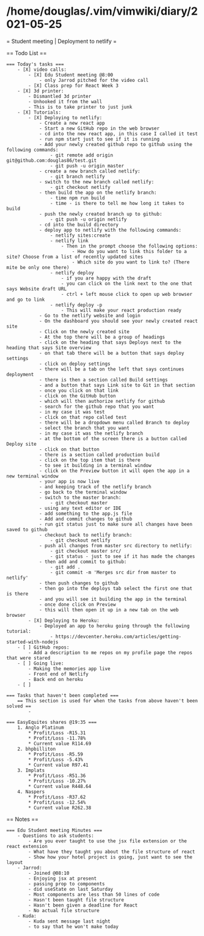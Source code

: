 # /home/douglas/.vim/vimwiki/diary/2021-05-25

= Student meeting | Deployment to netlify =

== Todo List ==

	=== Today's tasks ===
		- [X] video calls:
			- [X] Edu Student meeting @8:00
				- only Jarrod pitched for the video call
			- [X] Class prep for React Week 3
		- [X] 3d printer:
			- Dismantled 3d printer
			- Unhooked it from the wall
			- This is to take printer to just junk
		- [X] Tutorials:
			- [X] Deploying to netlify:
				- Create a new react app
				- Start a new GitHub repo in the web browser
				- cd into the new react app, in this case I called it test
				- run npm start just to see if it is running
				- Add your newly created github repo to github using the following commands:
					- git remote add origin git@github.com:douglas86/test.git
					- git push -u origin master
				- create a new branch called netlify:
					- git branch netlify
				- switch to the new branch called netlify:
					- git checkout netlify
				- then build the app on the netlify branch:
					- time npm run build
					- time - is there to tell me how long it takes to build
				- push the newly created branch up to github:
					- git push -u origin netlify
				- cd into the build directory
				- deploy app to netlify with the following commands:
					- netlify sites:create
					- netlify link
						- Then in the prompt choose the following options:
							- How do you want to link this folder to a site? Choose from a list of recently updated sites
							- Which site do you want to link to? (There mite be only one there)
					- netlify deploy
						- if you are happy with the draft
						- you can click on the link next to the one that says Website draft URL
						- ctrl + left mouse click to open up web browser and go to link
					- netlify deploy -p
						- This will make your react production ready
				- Go to the netlify website and login
				- On the dashboard you should see your newly created react site
				- Click on the newly created site
				- At the top there will be a group of headings
				- click on the heading that says Deploys next to the heading that says Site overview
				- on that tab there will be a button that says deploy settings
				- click on deploy settings
				- there will be a tab on the left that says continues deployment
				- there is then a section called Build settings
				- and a button that says Link site to Git in that section
				- once you click on that link 
				- click on the GitHub button
				- which will then authorize netlify for github
				- search for the github repo that you want
				- in my case it was test
				- click on that repo called test
				- there will be a dropdown menu called Branch to deploy
				- select the branch that you want
				- in my case it was the netlify branch
				- at the bottom of the screen there is a button called Deploy site
				- click on that button
				- there is a section called production build
				- click on the top item that is there
				- to see it building in a terminal window
				- click on the Preview button it will open the app in a new terminal window
				- your app is now live
				- and keeping track of the netlify branch
				- go back to the terminal window
				- switch to the master branch:
					- git checkout master
				- using any text editor or IDE
				- add something to the app.js file
				- Add and commit changes to github
				- run git status just to make sure all changes have been saved to github
				- checkout back to netlify branch:
					- git checkout netlify
				- push all changes from master src directory to netlify:
					- git checkout master src/
					- git status - just to see if it has made the changes
				- then add and commit to github:
					- git add .
					- git commit -m 'Merges src dir from master to netlify'
				- then push changes to github
				- then go into the deploys tab select the first one that is there
				- and you will see it building the app in the terminal
				- once done click on Preview
				- this will then open it up in a new tab on the web browser
			- [X] Deploying to Heroku:
				- Deployed an app to heroku going through the following tutorial:
					- https://devcenter.heroku.com/articles/getting-started-with-nodejs
		- [ ] GitHub repos:
			- Add a description to me repos on my profile page the repos that were stared
		- [ ] Going live:
			- Making the memories app live
			- Front end of Netlify
			- Back end on heroku
		- [ ] 

	=== Tasks that haven't been completed ===
		== This section is used for when the tasks from above haven't been solved ==
			-

	=== EasyEquites shares @19:35 ===
		1. Anglo Platinum
			* Profit/Loss -R15.31
			* Profit/Loss -11.78%
			* Current value R114.69
		2. bhpbilliton
			* Profit/Loss -R5.59
			* Profit/Loss -5.43%
			* Current value R97.41
		3. Implats
			* Profit/Loss -R51.36
			* Profit/Loss -10.27%
			* Current value R448.64
		4. Naspers
			* Profit/Loss -R37.62
			* Profit/Loss -12.54%
			* Current value R262.38

== Notes ==

	=== Edu Student meeting Minutes ===
		- Questions to ask students:
			- Are you ever taught to use the jsx file extension or the react extension
			- What have they taught you about the file structure of react
			- Show how your hotel project is going, just want to see the layout
		- Jarrod:
			- Joined @08:10
			- Enjoying jsx at present
			- passing prop to components
			- did useState on last Saturday
			- Most components are less than 50 lines of code
			- Hasn't been taught file structure
			- Hasn't been given a deadline for React
			- No actual file structure
		- Kuda:
			- Kuda sent message last night
			- to say that he won't make today
